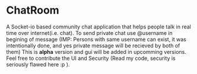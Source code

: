 # ChatRoom
A Socket-io based community chat application that
helps people talk in real time over internet(i.e. chat).
To send private chat use @username in begining of message
(IMP: Persons with same username can exist, it was intentionally done,
      and yes private message will be recieved by both of them)
This is **alpha** version and gui will be added in upcomming versions.    
Feel free to contribute the UI and Security (Read my code, security is seriously flawed here :p ).


